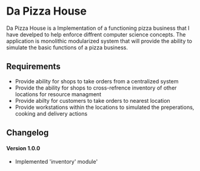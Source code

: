 # Da Pizza House

Da Pizza House is a Implementation of a functioning pizza business that I have develped to 
help enforce diffrent computer science concepts. The application is monolithic modularized 
system that will provide the ability to simulate the basic functions of a pizza business.

## Requirements
- Provide ability for shops to take orders from a centralized system 
- Provide the ability for shops to cross-refrence inventory of other locations for resource managment
- Provide abilty for customers to take orders to nearest location
- Provide workstations within the locations to simulated the preperations, cooking and delivery actions


## Changelog 
#### Version 1.0.0
- Implemented 'inventory' module'